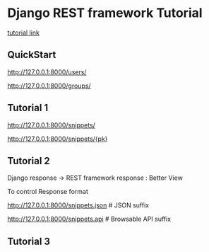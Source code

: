 # Django REST framework Tutorial

[tutorial link](https://www.django-rest-framework.org/tutorial/)

## QuickStart

http://127.0.0.1:8000/users/

http://127.0.0.1:8000/groups/


## Tutorial 1

http://127.0.0.1:8000/snippets/

http://127.0.0.1:8000/snippets/{pk}


## Tutorial 2

Django response -> REST framework response : Better View

To control Response format

http://127.0.0.1:8000/snippets.json  # JSON suffix

http://127.0.0.1:8000/snippets.api   # Browsable API suffix

## Tutorial 3